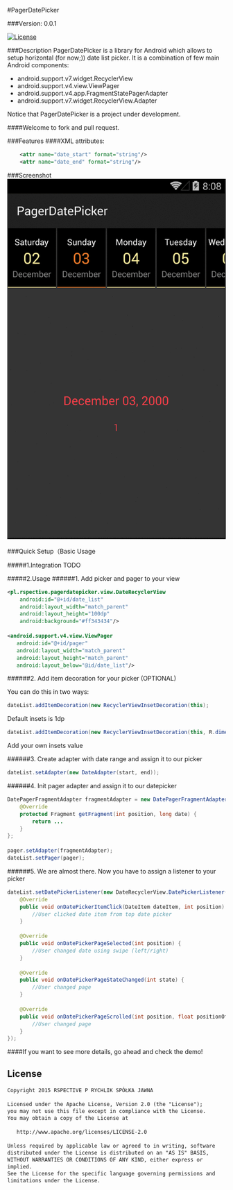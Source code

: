#PagerDatePicker

###Version: 0.0.1

[![License](https://img.shields.io/badge/license-Apache%202-blue.svg)](https://www.apache.org/licenses/LICENSE-2.0)

###Description
PagerDatePicker is a library for Android which allows to setup horizontal (for now;)) date list picker. It is a combination of few main Android components:
* android.support.v7.widget.RecyclerView
* android.support.v4.view.ViewPager
* android.support.v4.app.FragmentStatePagerAdapter
* android.support.v7.widget.RecyclerView.Adapter

Notice that PagerDatePicker is a project under development.


####Welcome to fork and pull request.


###Features
####XML attributes:
```xml
    <attr name="date_start" format="string"/>
    <attr name="date_end" format="string"/>
```

###Screenshot
![image](art/pager_date_picker_sample_0.gif)


###Quick Setup（Basic Usage

#####1.Integration
TODO

#####2.Usage
######1. Add picker and pager to your view
```xml
<pl.rspective.pagerdatepicker.view.DateRecyclerView
    android:id="@+id/date_list"
    android:layout_width="match_parent"
    android:layout_height="100dp"
    android:background="#ff343434"/>

<android.support.v4.view.ViewPager
   android:id="@+id/pager"
   android:layout_width="match_parent"
   android:layout_height="match_parent"
   android:layout_below="@id/date_list"/>
```

######2. Add item decoration for your picker (OPTIONAL)

You can do this in two ways:
```java
dateList.addItemDecoration(new RecyclerViewInsetDecoration(this);
```
Default insets is 1dp

```java
dateList.addItemDecoration(new RecyclerViewInsetDecoration(this, R.dimen.date_card_insets));
```
Add your own insets value

######3. Create adapter with date range and assign it to our picker

```java
dateList.setAdapter(new DateAdapter(start, end));
```

######4. Init pager adapter and assign it to our datepicker

```java
DatePagerFragmentAdapter fragmentAdapter = new DatePagerFragmentAdapter(getSupportFragmentManager(), dateList.getDateAdapter()) {
    @Override
    protected Fragment getFragment(int position, long date) {
        return ...
    }
};

pager.setAdapter(fragmentAdapter);
dateList.setPager(pager);
```

######5. We are almost there. Now you have to assign a listener to your picker
```java
dateList.setDatePickerListener(new DateRecyclerView.DatePickerListener() {
    @Override
    public void onDatePickerItemClick(DateItem dateItem, int position) {
        //User clicked date item from top date picker
    }

    @Override
    public void onDatePickerPageSelected(int position) {
        //User changed date using swipe (left/right)
    }

    @Override
    public void onDatePickerPageStateChanged(int state) {
        //User changed page
    }

    @Override
    public void onDatePickerPageScrolled(int position, float positionOffset, int positionOffsetPixels) {
        //User changed page
    }
});
```

####If you want to see more details, go ahead and check the demo!


License
--------

    Copyright 2015 RSPECTIVE P RYCHLIK SPÓŁKA JAWNA

    Licensed under the Apache License, Version 2.0 (the "License");
    you may not use this file except in compliance with the License.
    You may obtain a copy of the License at

       http://www.apache.org/licenses/LICENSE-2.0

    Unless required by applicable law or agreed to in writing, software
    distributed under the License is distributed on an "AS IS" BASIS,
    WITHOUT WARRANTIES OR CONDITIONS OF ANY KIND, either express or implied.
    See the License for the specific language governing permissions and
    limitations under the License.
